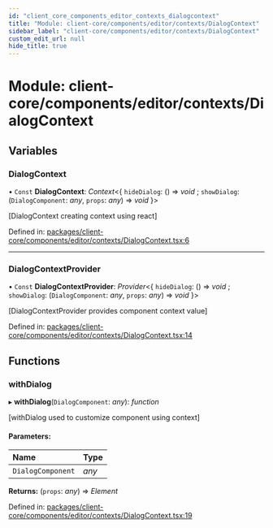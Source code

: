 ```yaml
---
id: "client_core_components_editor_contexts_dialogcontext"
title: "Module: client-core/components/editor/contexts/DialogContext"
sidebar_label: "client-core/components/editor/contexts/DialogContext"
custom_edit_url: null
hide_title: true
---
```


# Module: client-core/components/editor/contexts/DialogContext

## Variables

### DialogContext

• `Const` **DialogContext**: *Context*<{ `hideDialog`: () => *void* ; `showDialog`: (`DialogComponent`: *any*, `props`: *any*) => *void*  }\>

[DialogContext creating context using react]

Defined in: [packages/client-core/components/editor/contexts/DialogContext.tsx:6](https://github.com/xr3ngine/xr3ngine/blob/9d253dc38/packages/client-core/components/editor/contexts/DialogContext.tsx#L6)

___

### DialogContextProvider

• `Const` **DialogContextProvider**: *Provider*<{ `hideDialog`: () => *void* ; `showDialog`: (`DialogComponent`: *any*, `props`: *any*) => *void*  }\>

[DialogContextProvider provides component context value]

Defined in: [packages/client-core/components/editor/contexts/DialogContext.tsx:14](https://github.com/xr3ngine/xr3ngine/blob/9d253dc38/packages/client-core/components/editor/contexts/DialogContext.tsx#L14)

## Functions

### withDialog

▸ **withDialog**(`DialogComponent`: *any*): *function*

[withDialog used to customize component using context]

#### Parameters:

Name | Type |
:------ | :------ |
`DialogComponent` | *any* |

**Returns:** (`props`: *any*) => *Element*

Defined in: [packages/client-core/components/editor/contexts/DialogContext.tsx:19](https://github.com/xr3ngine/xr3ngine/blob/9d253dc38/packages/client-core/components/editor/contexts/DialogContext.tsx#L19)
